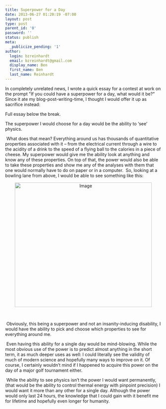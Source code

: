 ```yaml
---
title: Superpower for a Day
date: 2013-06-27 01:20:19 -07:00
layout: post
type: post
parent_id: '0'
password: ''
status: publish
meta:
  _publicize_pending: '1'
author:
  login: bzreinhardt
  email: bzreinhardt@gmail.com
  display_name: Ben
  first_name: Ben
  last_name: Reinhardt
---
```


<p>In completely unrelated news, I wrote a quick essay for a contest at work on the prompt "If you could have a superpower for a day, what would it be?" Since it ate my blog-post-writing-time, I thought I would offer it up as sacrifice instead: </p>
<p>Full essay below the break.</p>
<p>The superpower I would choose for a day would be the ability to ‘see’ physics.</p>
<p><!--more--> What does that mean? Everything around us has thousands of quantitative properties associated with it – from the electrical current through a wire to the acidity of a drink to the speed of a flying ball to the calories in a piece of cheese. My superpower would give me the ability look at anything and know any of these properties. On top of that, the power would also be able to take these properties and show me any of the analyses with them that one would normally have to do on paper or in a computer.  So, looking at a bowling lane from above, I would be able to see something like this:</p>
<p style="text-align:center;"><a href="http://benjaminreinhardt.files.wordpress.com/2013/06/bowling.png"><img class=" wp-image aligncenter" id="i-354" alt="Image" src="{{ site.baseurl }}/assets/bowling.png?w=552" width="442" height="401" /></a></p>
<p> </p>
<p> Obviously, this being a superpower and not an insanity-inducing disability, I would have the ability to pick and choose which properties to see for everything around me.</p>
<p> Even having this ability for a single day would be mind-blowing. While the most obvious use of the power is to predict almost anything in the short term, it as much deeper uses as well: I could literally see the validity of much of modern science and hopefully many ways to improve on it. Of course, I certainly wouldn’t mind if I happened to acquire this power on the day of a major golf tournament either.</p>
<p> While the ability to see physics isn’t the power I would want permanently, (that would be the ability to control thermal energy with pinpoint precision) I would want it more than any other for a single day. Although the power would only last 24 hours, the knowledge that I could gain with it benefit me for lifetime and hopefully even longer for humanity.</p>
